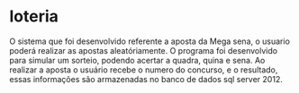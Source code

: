 # loteria
O sistema que foi desenvolvido referente a aposta da Mega sena, o usuario poderá realizar as apostas aleatóriamente. O programa foi desenvolvido para simular um sorteio, podendo acertar a quadra, quina e sena. Ao realizar a aposta o usuário recebe o numero do concurso, e o resultado, essas informações são armazenadas no banco de dados sql server 2012.
